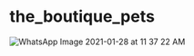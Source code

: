 # the_boutique_pets
![WhatsApp Image 2021-01-28 at 11 37 22 AM](https://user-images.githubusercontent.com/78839084/107660332-23e30580-6c56-11eb-89b2-c40fd6f06dd5.jpeg)
